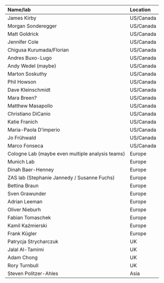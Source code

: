 | Name/lab    | Location |
| :---------- | :------- |
| James Kirby | US/Canada |
| Morgan Sonderegger | US/Canada |
| Matt Goldrick | US/Canada |
| Jennifer Cole | US/Canada |
| Chigusa Kurumada/Florian | US/Canada |
| Andres Buxo-Lugo | US/Canada |
| Andy Wedel (maybe) | US/Canada |
| Marton Soskuthy | US/Canada |
| Phil Howson | US/Canada |
| Dave Kleinschmidt | US/Canada |
| Mara Breen? | US/Canada |
| Matthew Masapollo | US/Canada |
| Christiano DiCanio | US/Canada |
| Katie Franich | US/Canada |
| Maria-Paola D’imperio | US/Canada |
| Jo Frühwald | US/Canada |
| Marco Fonseca | US/Canada |
| Cologne Lab (maybe even multiple analysis teams) | Europe |
| Munich Lab | Europe |
| Dinah Baer-Henney | Europe |
| ZAS lab (Stephanie Jannedy / Susanne Fuchs) | Europe |
| Bettina Braun | Europe |
| Sven Grawunder | Europe |
| Adrian Leeman | Europe |
| Oliver Nieburh | Europe |
| Fabian Tomaschek | Europe |
| Kamil Kaźmierski | Europe |
| Frank Kügler | Europe |
|  Patrycja Strycharczuk  | UK |
| Jalal Al-Tamimi | UK |
| Adam Chong | UK |
| Rory Turnbull | UK |
| Steven Politzer-Ahles | Asia |
